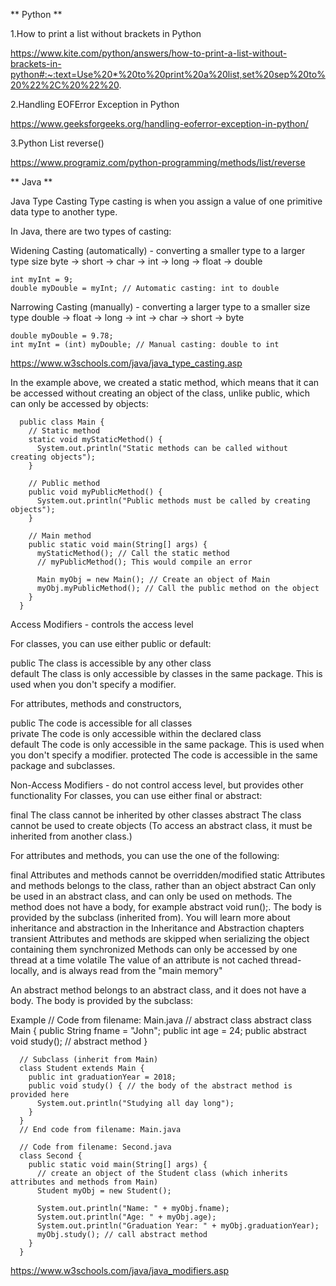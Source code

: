 ** Python **

1.How to print a list without brackets in Python
      
https://www.kite.com/python/answers/how-to-print-a-list-without-brackets-in-python#:~:text=Use%20*%20to%20print%20a%20list,set%20sep%20to%20%22%2C%20%22%20.


2.Handling EOFError Exception in Python

https://www.geeksforgeeks.org/handling-eoferror-exception-in-python/

3.Python List reverse()

https://www.programiz.com/python-programming/methods/list/reverse

** Java **

Java Type Casting
Type casting is when you assign a value of one primitive data type to another type.

In Java, there are two types of casting:

Widening Casting (automatically) - converting a smaller type to a larger type size
byte -> short -> char -> int -> long -> float -> double

    int myInt = 9;
    double myDouble = myInt; // Automatic casting: int to double

Narrowing Casting (manually) - converting a larger type to a smaller size type
double -> float -> long -> int -> char -> short -> byte

    double myDouble = 9.78;
    int myInt = (int) myDouble; // Manual casting: double to int
    
https://www.w3schools.com/java/java_type_casting.asp


In the example above, we created a static method, which means that it can be accessed without creating an object of the class, unlike public, which can only be accessed by objects:

      public class Main {
        // Static method
        static void myStaticMethod() {
          System.out.println("Static methods can be called without creating objects");
        }

        // Public method
        public void myPublicMethod() {
          System.out.println("Public methods must be called by creating objects");
        }

        // Main method
        public static void main(String[] args) {
          myStaticMethod(); // Call the static method
          // myPublicMethod(); This would compile an error

          Main myObj = new Main(); // Create an object of Main
          myObj.myPublicMethod(); // Call the public method on the object
        }
      }


Access Modifiers - controls the access level

For classes, you can use either public or default:

public	The class is accessible by any other class	
default	The class is only accessible by classes in the same package. This is used when you don't specify a modifier.

For attributes, methods and constructors,

public	The code is accessible for all classes	
private	The code is only accessible within the declared class	
default	The code is only accessible in the same package. This is used when you don't specify a modifier. 
protected	The code is accessible in the same package and subclasses.

Non-Access Modifiers - do not control access level, but provides other functionality
For classes, you can use either final or abstract:

final       The class cannot be inherited by other classes 
abstract	The class cannot be used to create objects (To access an abstract class, it must be inherited from another class.)

For attributes and methods, you can use the one of the following:

final	Attributes and methods cannot be overridden/modified
static	      Attributes and methods belongs to the class, rather than an object
abstract	      Can only be used in an abstract class, and can only be used on methods. The method does not have a body, for example abstract void run();. The body is provided                     by the subclass (inherited from). You will learn more about inheritance and abstraction in the Inheritance and Abstraction chapters
transient	      Attributes and methods are skipped when serializing the object containing them
synchronized	Methods can only be accessed by one thread at a time
volatile	      The value of an attribute is not cached thread-locally, and is always read from the "main memory"

An abstract method belongs to an abstract class, and it does not have a body. The body is provided by the subclass:

Example
      // Code from filename: Main.java
      // abstract class
      abstract class Main {
        public String fname = "John";
        public int age = 24;
        public abstract void study(); // abstract method
      }

      // Subclass (inherit from Main)
      class Student extends Main {
        public int graduationYear = 2018;
        public void study() { // the body of the abstract method is provided here
          System.out.println("Studying all day long");
        }
      }
      // End code from filename: Main.java

      // Code from filename: Second.java
      class Second {
        public static void main(String[] args) {
          // create an object of the Student class (which inherits attributes and methods from Main)
          Student myObj = new Student();

          System.out.println("Name: " + myObj.fname);
          System.out.println("Age: " + myObj.age);
          System.out.println("Graduation Year: " + myObj.graduationYear);
          myObj.study(); // call abstract method
        }
      }

https://www.w3schools.com/java/java_modifiers.asp



